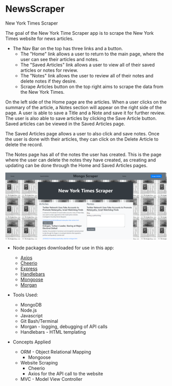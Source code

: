 # NewsScraper

New York Times Scraper

The goal of the New York Time Scraper app is to scrape the New York Times website for news articles. 

* The Nav Bar on the top has three links and a button.
    * The "Home" link allows a user to return to the main page, where the user can see their articles and notes. 
    * The "Saved Articles" link allows a user to view all of their saved articles or notes for review. 
    * The "Notes" link allows the user to review all of their notes and delete notes if they desire. 
    * Scrape Articles button on the top right aims to scrape the data from the New York Times.

On the left side of the Home page are the articles. When a user clicks on the summary of the article, a Notes section will appear on the right side of the page. A user is able to save a Title and a Note and save it for further review. The user is also able to save articles by clicking the Save Article button. Saved articles can be viewed in the Saved Articles page.

The Saved Articles page allows a user to also click and save notes. Once the user is done with their articles, they can click on the Delete Article to delete the record.

The Notes page has all of the notes the user has created. This is the page where the user can delete the notes they have created, as creating and updating can be done through the Home and Saved Articles pages.

![New York Times Scraper](/public/img/NYTScrape.PNG)

* Node packages downloaded for use in this app:
    * [Axios](https://www.npmjs.com/package/axios)
    * [Cheerio](https://www.npmjs.com/package/cheerio)
    * [Express](https://www.npmjs.com/package/express)
    * [Handlebars](https://www.npmjs.com/package/express-handlebars)
    * [Mongoose](https://www.npmjs.com/package/mongoose)
    * [Morgan](https://www.npmjs.com/package/morgan)

* Tools Used:
    * MongoDB
    * Node.js
    * Javascript
    * Git Bash/Terminal
    * Morgan - logging, debugging of API calls
    * Handlebars - HTML templating

* Concepts Applied
    * ORM - Object Relational Mapping
        * Mongoose
    * Website Scraping
        * Cheerio
        * Axios for the API call to the website 
    * MVC - Model View Controller